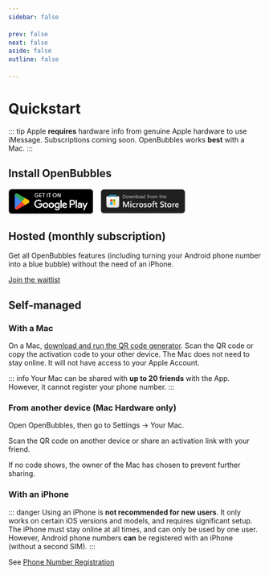 ```yaml
---
sidebar: false

prev: false
next: false
aside: false
outline: false

---
```


<style>
    .getbtn {
        height: 50px;
        display: inline;
        padding-right: 10px;
    }
</style>

# Quickstart

::: tip
Apple **requires** hardware info from genuine Apple hardware to use iMessage. Subscriptions coming soon. OpenBubbles works **best** with a Mac.
:::

## Install OpenBubbles
<a href="https://play.google.com/store/apps/details?id=com.openbubbles.messaging"><img src="/google_play_badge.png" class="getbtn" /></a>
<a href="https://apps.microsoft.com/store/detail/9PJMSNSQD0FV"><img src="/get-ms.svg" class="getbtn" /></a>

## Hosted (monthly subscription)

Get all OpenBubbles features (including turning your Android phone number into a blue bubble) without the need of an iPhone.

[Join the waitlist](https://docs.google.com/forms/d/e/1FAIpQLSf0psSFctObU_2Ib44H4WZlXhwpy-nLWy-jteYExWgKZ_mnhg/viewform?usp=header)

## Self-managed

### With a Mac

On a Mac, [download and run the QR code generator](https://github.com/OpenBubbles/Mac-Hardware-Info/releases/latest/download/Mac.Hardware.Info.zip). Scan the QR code or copy the activation code to your other device. The Mac does not need to stay online. It will not have access to your Apple Account.

::: info
Your Mac can be shared with **up to 20 friends** with the App. However, it cannot register your phone number.
:::

### From another device (Mac Hardware only)
Open OpenBubbles, then go to Settings -> Your Mac.

Scan the QR code on another device or share an activation link with your friend.

If no code shows, the owner of the Mac has chosen to prevent further sharing.

### With an iPhone <Badge type="danger" text="caution" />
::: danger
Using an iPhone is **not recommended for new users**. It only works on certain iOS versions and models, and requires significant setup. The iPhone must stay online at all times, and can only be used by one user. However, Android phone numbers **can** be registered with an iPhone (without a second SIM).
:::

See [Phone Number Registration](/docs/pnr)



